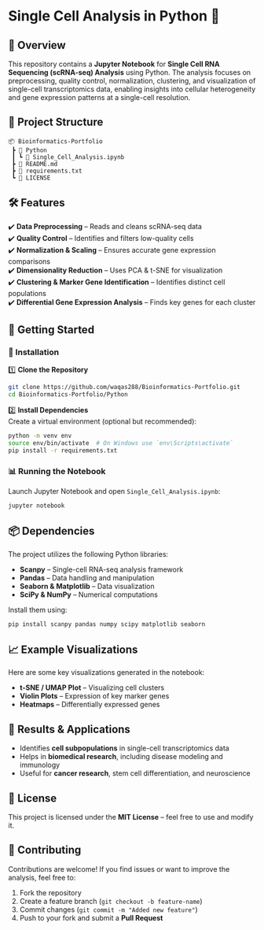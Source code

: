 # **Single Cell Analysis in Python 🧬**  


## **📌 Overview**  
This repository contains a **Jupyter Notebook** for **Single Cell RNA Sequencing (scRNA-seq) Analysis** using Python. The analysis focuses on preprocessing, quality control, normalization, clustering, and visualization of single-cell transcriptomics data, enabling insights into cellular heterogeneity and gene expression patterns at a single-cell resolution.  

## **📂 Project Structure**  
```
📦 Bioinformatics-Portfolio  
 ┣ 📂 Python  
 ┃ ┗ 📜 Single_Cell_Analysis.ipynb  
 ┣ 📜 README.md  
 ┣ 📜 requirements.txt  
 ┗ 📜 LICENSE  
```  

## **🛠 Features**  
✔️ **Data Preprocessing** – Reads and cleans scRNA-seq data  
✔️ **Quality Control** – Identifies and filters low-quality cells  
✔️ **Normalization & Scaling** – Ensures accurate gene expression comparisons  
✔️ **Dimensionality Reduction** – Uses PCA & t-SNE for visualization  
✔️ **Clustering & Marker Gene Identification** – Identifies distinct cell populations  
✔️ **Differential Gene Expression Analysis** – Finds key genes for each cluster  

## **🚀 Getting Started**  

### **🔧 Installation**  
1️⃣ **Clone the Repository**  
```bash
git clone https://github.com/waqas288/Bioinformatics-Portfolio.git
cd Bioinformatics-Portfolio/Python
```
2️⃣ **Install Dependencies**  
Create a virtual environment (optional but recommended):  
```bash
python -m venv env
source env/bin/activate  # On Windows use `env\Scripts\activate`
pip install -r requirements.txt
```

### **📊 Running the Notebook**  
Launch Jupyter Notebook and open `Single_Cell_Analysis.ipynb`:  
```bash
jupyter notebook
```

## **📦 Dependencies**  
The project utilizes the following Python libraries:  
- **Scanpy** – Single-cell RNA-seq analysis framework  
- **Pandas** – Data handling and manipulation  
- **Seaborn & Matplotlib** – Data visualization  
- **SciPy & NumPy** – Numerical computations  

Install them using:  
```bash
pip install scanpy pandas numpy scipy matplotlib seaborn
```

## **📈 Example Visualizations**  
Here are some key visualizations generated in the notebook:  

- **t-SNE / UMAP Plot** – Visualizing cell clusters  
- **Violin Plots** – Expression of key marker genes  
- **Heatmaps** – Differentially expressed genes  

## **📝 Results & Applications**  
- Identifies **cell subpopulations** in single-cell transcriptomics data  
- Helps in **biomedical research**, including disease modeling and immunology  
- Useful for **cancer research**, stem cell differentiation, and neuroscience  

## **📜 License**  
This project is licensed under the **MIT License** – feel free to use and modify it.  

## **🤝 Contributing**  
Contributions are welcome! If you find issues or want to improve the analysis, feel free to:  
1. Fork the repository  
2. Create a feature branch (`git checkout -b feature-name`)  
3. Commit changes (`git commit -m "Added new feature"`)  
4. Push to your fork and submit a **Pull Request**  

